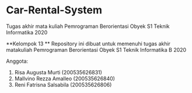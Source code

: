 # Car-Rental-System
Tugas akhir mata kuliah Pemrograman Berorientasi Obyek S1 Teknik Informatika 2020

**Kelompok 13 **
Repository ini dibuat untuk memenuhi tugas akhir matakuliah Pemrograman Berorientasi Obyek S1 Teknik Informatika B 2020

Anggota:

1. Risa Augusta Murti (200535626831)
2. Mallvino Rezza Amalleo (200535626840)
3. Reni Fatrisna Salsabila (200535626806)



